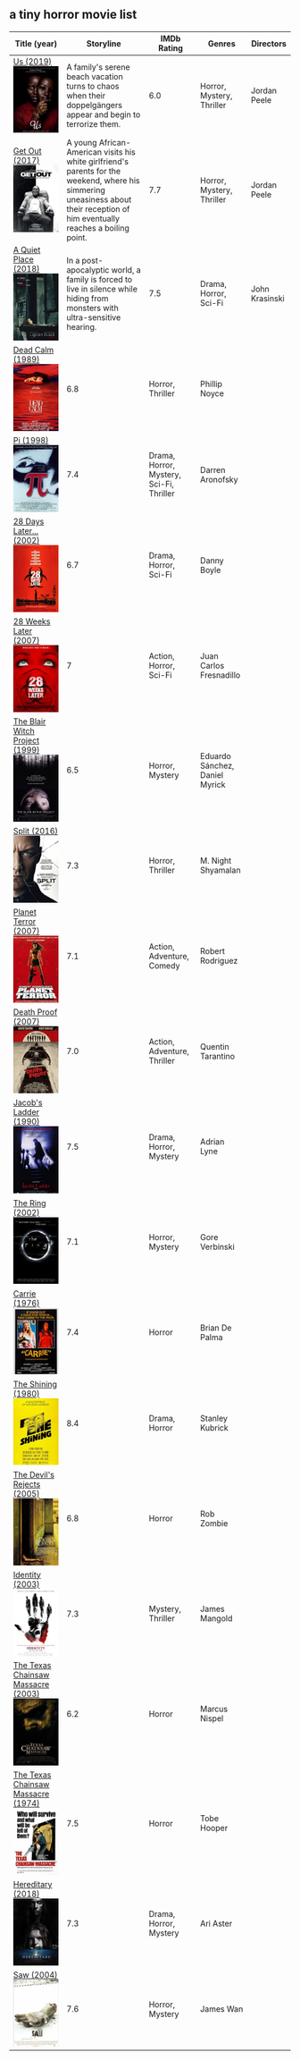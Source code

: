 ## a tiny horror movie list 


Title (year) | Storyline | IMDb Rating | Genres | Directors
------------ | --------- | ----------- | ------ | ----------
[Us (2019)![Image](img/Us.jpg)](https://www.imdb.com/title/tt6857112) | A family's serene beach vacation turns to chaos when their doppelgängers appear and begin to terrorize them. | 6.0 | Horror, Mystery, Thriller | Jordan Peele
[Get Out (2017)![Image](img/GetOut.jpg)](https://www.imdb.com/title/tt5052448/) |A young African-American visits his white girlfriend's parents for the weekend, where his simmering uneasiness about their reception of him eventually reaches a boiling point.| 7.7 | Horror, Mystery, Thriller | Jordan Peele
[A Quiet Place (2018)![Image](img/AQuietPlace.jpg)](https://www.imdb.com/title/tt6644200/) |In a post-apocalyptic world, a family is forced to live in silence while hiding from monsters with ultra-sensitive hearing.| 7.5 | Drama, Horror, Sci-Fi | John Krasinski
[Dead Calm (1989)![Image](img/DeadCalm.jpg)](https://www.imdb.com/title/tt0097162/) | 6.8 | Horror, Thriller | Phillip Noyce
[Pi (1998)![Image](img/Pi.jpg)](https://www.imdb.com/title/tt0138704/) | 7.4 | Drama, Horror, Mystery, Sci-Fi, Thriller | Darren Aronofsky
[28 Days Later... (2002)![Image](img/28DaysLater.jpg)](https://www.imdb.com/title/tt0289043/) | 6.7 | Drama, Horror, Sci-Fi | Danny Boyle
[28 Weeks Later (2007)![Image](img/28WeeksLater.jpg)](https://www.imdb.com/title/tt0463854/) | 7 | Action, Horror, Sci-Fi | Juan Carlos Fresnadillo
[The Blair Witch Project (1999)![Image](img/TheBlairWitchProject.jpg)](https://www.imdb.com/title/tt0185937/) | 6.5 | Horror, Mystery | Eduardo Sánchez, Daniel Myrick
[Split (2016)![Image](img/Split.jpg)](https://www.imdb.com/title/tt4972582/) | 7.3 | Horror, Thriller | M. Night Shyamalan
[Planet Terror (2007)![Image](img/PlanetTerror.jpg)](https://www.imdb.com/title/tt1077258/) | 7.1 | Action, Adventure, Comedy | Robert Rodriguez
[Death Proof (2007)![Image](img/DeathProof.jpg)](https://www.imdb.com/title/tt1028528/) | 7.0 | Action, Adventure, Thriller | Quentin Tarantino
[Jacob's Ladder (1990)![Image](img/JacobsLadder.jpg)](https://www.imdb.com/title/tt0099871/) | 7.5 | Drama, Horror, Mystery | Adrian Lyne
[The Ring (2002)![Image](img/TheRing.jpg)](https://www.imdb.com/title/tt0298130/) | 7.1 | Horror, Mystery | Gore Verbinski
[Carrie (1976)![Image](img/Carrie.jpg)](https://www.imdb.com/title/tt0074285/) | 7.4 | Horror | Brian De Palma
[The Shining (1980)![Image](img/TheShining.jpg)](https://www.imdb.com/title/tt0081505/) | 8.4 | Drama, Horror | Stanley Kubrick
[The Devil's Rejects (2005)![Image](img/TheDevilsRejects.jpg)](https://www.imdb.com/title/tt0395584/) | 6.8 | Horror | Rob Zombie
[Identity (2003)![Image](img/Identity.jpg)](https://www.imdb.com/title/tt0309698/) | 7.3 | Mystery, Thriller | James Mangold
[The Texas Chainsaw Massacre (2003)![Image](img/TheTexasChainsawMassacre2003.jpg)](https://www.imdb.com/title/tt0324216/) | 6.2 | Horror | Marcus Nispel
[The Texas Chainsaw Massacre (1974)![Image](img/TheTexasChainsawMassacre1974.jpg)](https://www.imdb.com/title/tt0072271/) | 7.5 | Horror | Tobe Hooper
[Hereditary (2018)![Image](img/Hereditary.jpg)](https://www.imdb.com/title/tt7784604/) | 7.3 | Drama, Horror, Mystery | Ari Aster
[Saw (2004)![Image](img/Saw.jpg)](https://www.imdb.com/title/tt0387564/) | 7.6 | Horror, Mystery | James Wan
